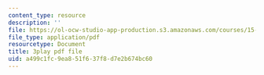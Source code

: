 ```yaml
---
content_type: resource
description: ''
file: https://ol-ocw-studio-app-production.s3.amazonaws.com/courses/15-071-the-analytics-edge-spring-2017/a499c1fc9ea851f637f8d7e2b674bc60_CLaRAzHxJGo.pdf
file_type: application/pdf
resourcetype: Document
title: 3play pdf file
uid: a499c1fc-9ea8-51f6-37f8-d7e2b674bc60
---
```

